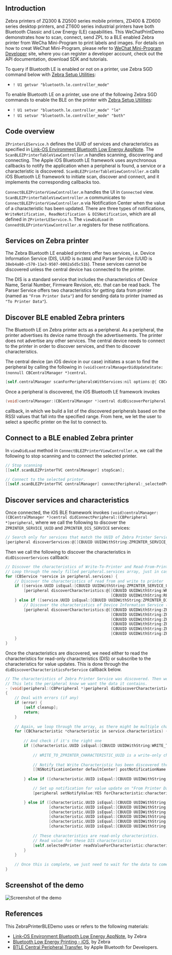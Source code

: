 ## Introduction
Zebra printers of ZQ300 & ZQ500 series mobile printers, ZD400 & ZD600 series desktop printers, and ZT600 series industrial printers have both Bluetooth Classic and Low Energy (LE) capabilities. This WeChatPrintDemo demonstrates how to scan, connect, send ZPL to a BLE enabled Zebra printer from WeCha Mini-Program to print labels and images. For details on how to creat WeChat Mini-Program, please refer to [WeChat Mini-Program Developer](https://mp.weixin.qq.com/) site, where you can register a developer account, check out the API documentation, download SDK and tutorials.

To query if Bluetooth LE is enabled or not on a printer, use Zebra SGD command below with [Zebra Setup Utilities](https://www.zebra.com/us/en/products/software/barcode-printers/zebralink/zebra-setup-utility.html):
* `! U1 getvar "bluetooth.le.controller_mode"`

To enable Bluetooth LE on a printer, use one of the following Zebra SGD commands to enable the BLE on the printer with [Zebra Setup Utilities](https://www.zebra.com/us/en/products/software/barcode-printers/zebralink/zebra-setup-utility.html):
* `! U1 setvar "bluetooth.le.controller_mode" "le"`
* `! U1 setvar "bluetooth.le.controller_mode" "both"`

## Code overview
`ZPrinterLEService.h` defines the UUID of services and characteristics as specified in [Link-OS Environment Bluetooth Low Energy AppNote](https://www.zebra.com/content/dam/zebra/software/en/application-notes/AppNote-BlueToothLE-v4.pdf). The `ScanBLEZPrinterTableViewController.m` handles scanning, discovering and connecting. The Apple iOS Bluetooth LE framework uses asynchronous callbacks to notify the application when a peripheral is found, a service or a characteristic is discovered. `ScanBLEZPrinterTableViewController.m` calls iOS Bluetooth LE framework to initiate scan, discover and connect, and it implements the corresponding callbacks too.

`ConnectBLEZPrinterViewController.m` handles the UI in `Connected` view. `ScanBLEZPrinterTableViewController.m` communicates to `ConnectBLEZPrinterViewController.m` via Notification Center when the value of a characteristic has been updated. There are three types of notifications, `WriteNotification, ReadNotification & DISNotification`, which are all defined in `ZPrinterLEService.h`. The `viewDidLoad` in `ConnedtBLEPrinterViewController.m` registers for these notifications.

## Services on Zebra printer
The Zebra Bluetooth LE enabled printers offer two services, i.e. Device Information Service (DIS, UUID is `0x180A`) and Parser Service (UUID is `38eb4a80-c570-11e3-9507-0002a5d5c51b`). These services cannot be discovered unless the central device has connected to the printer.

The DIS is a standard service that includes the characteristics of Device Name, Serial Number, Firmware Revision, etc. that can be read back. The Parser Service offers two characteristics for getting data from printer (named as `"From Printer Data"`) and for sending data to printer (named as `"To Printer Data"`). 

## Discover BLE enabled Zebra printers
The Bluetooth LE on Zebra printer acts as a peripheral. As a peripheral, the printer advertises its device name through the advertisements. The printer does not advertise any other services. The central device needs to connect to the printer in order to discover services, and then to discover characteristics. 

The central device (an iOS device in our case) initiates a scan to find the peripheral by calling the following in `(void)centralManagerDidUpdateState:(nonnull CBCentralManager *)central`.
```Objective-C
[self.centralManager scanForPeripheralsWithServices:nil options:@{ CBCentralManagerScanOptionAllowDuplicatesKey : @YES }];
```
Once a peripheral is discovered, the iOS Bluetooth LE framework invokes
```Objective-C
(void)centralManager:(CBCentralManager *)central didDiscoverPeripheral:(CBPeripheral *)peripheral advertisementData:(NSDictionary *)advertisementData RSSI:(NSNumber *)RSSI
```
callback, in which we build a list of the discovered peripherals based on the RSSI values that fall into the specified range. From here, we let the user to select a specific printer on the list to connect to.

## Connect to a BLE enabled Zebra printer
In `viewDidLoad` method in `ConnectBLEZPrinterViewController.m`, we call the following to stop scanning and to connect the selected printer.
```Objective-C
// Stop scanning
[[self.scanBLEZPrinterTVC centralManager] stopScan];

// Connect to the selected printer.
[[self.scanBLEZPrinterTVC centralManager] connectPeripheral:_selectedPrinter options:nil];
```

## Discover services and characteristics
Once connected, the iOS BLE framework invokes `(void)centralManager:(CBCentralManager *)central didConnectPeripheral:(CBPeripheral *)peripheral`, where we call the following to discover the `ZPRINTER_SERVICE_UUID` and `ZPRINTER_DIS_SERVICE` services:
```Objective-C
// Search only for services that match the UUID of Zebra Printer Service and the UUID of Device Information Service
[peripheral discoverServices:@[[CBUUID UUIDWithString:ZPRINTER_SERVICE_UUID], [CBUUID UUIDWithString:ZPRINTER_DIS_SERVICE]]];
```
Then we call the following to discover the characteristics in `didDiscoverServices` callback:
```Objective-C
// Discover the characteristics of Write-To-Printer and Read-From-Printer.
// Loop through the newly filled peripheral.services array, just in case there's more than one service.
for (CBService *service in peripheral.services) {
    // Discover the characteristics of read from and write to printer
    if ([service.UUID isEqual:[CBUUID UUIDWithString:ZPRINTER_SERVICE_UUID]]) {
        [peripheral discoverCharacteristics:@[[CBUUID UUIDWithString:WRITE_TO_ZPRINTER_CHARACTERISTIC_UUID],
                                              [CBUUID UUIDWithString:READ_FROM_ZPRINTER_CHARACTERISTIC_UUID]] forService:service];
    } else if ([service.UUID isEqual:[CBUUID UUIDWithString:ZPRINTER_DIS_SERVICE]]) {
        // Discover the characteristics of Device Information Service (DIS)
        [peripheral discoverCharacteristics:@[[CBUUID UUIDWithString:ZPRINTER_DIS_CHARAC_MODEL_NAME],
                                              [CBUUID UUIDWithString:ZPRINTER_DIS_CHARAC_SERIAL_NUMBER],
                                              [CBUUID UUIDWithString:ZPRINTER_DIS_CHARAC_FIRMWARE_REVISION],
                                              [CBUUID UUIDWithString:ZPRINTER_DIS_CHARAC_HARDWARE_REVISION],
                                              [CBUUID UUIDWithString:ZPRINTER_DIS_CHARAC_SOFTWARE_REVISION],
                                              [CBUUID UUIDWithString:ZPRINTER_DIS_CHARAC_MANUFACTURER_NAME]] forService:service];
    }
}
```
Once the characteristics are discovered, we need either to read the characteristics for read-only characteristics (DIS) or subscribe to the characteristics for value updates. This is done through the `didDiscoverCharacteristicsForService` callback below.

```Objective-C
// The characteristics of Zebra Printer Service was discovered. Then we want to subscribe to the characteristics.
// This lets the peripheral know we want the data it contains.
- (void)peripheral:(CBPeripheral *)peripheral didDiscoverCharacteristicsForService:(CBService *)service error:(NSError *)error
{
    // Deal with errors (if any)
    if (error) {
        [self cleanup];
        return;
    }
    
    // Again, we loop through the array, as there might be multiple characteristics in service.
    for (CBCharacteristic *characteristic in service.characteristics) {
        
        // And check if it's the right one
        if ([characteristic.UUID isEqual:[CBUUID UUIDWithString:WRITE_TO_ZPRINTER_CHARACTERISTIC_UUID]]) {
            
            // WRITE_TO_ZPRINTER_CHARACTERISTIC_UUID is a write-only characteristic
            
            // Notify that Write Characteristic has been discovered through the Notification Center
            [[NSNotificationCenter defaultCenter] postNotificationName:ZPRINTER_WRITE_NOTIFICATION object:self userInfo:@{@"Characteristic":characteristic}];
            
        } else if ([characteristic.UUID isEqual:[CBUUID UUIDWithString:READ_FROM_ZPRINTER_CHARACTERISTIC_UUID]]) {

            // Set up notification for value update on "From Printer Data" characteristic, i.e. READ_FROM_ZPRINTER_CHARACTERISTIC_UUID.
            [peripheral setNotifyValue:YES forCharacteristic:characteristic];

        } else if ([characteristic.UUID isEqual:[CBUUID UUIDWithString:ZPRINTER_DIS_CHARAC_MODEL_NAME]] ||
                   [characteristic.UUID isEqual:[CBUUID UUIDWithString:ZPRINTER_DIS_CHARAC_SERIAL_NUMBER]] ||
                   [characteristic.UUID isEqual:[CBUUID UUIDWithString:ZPRINTER_DIS_CHARAC_FIRMWARE_REVISION]] ||
                   [characteristic.UUID isEqual:[CBUUID UUIDWithString:ZPRINTER_DIS_CHARAC_HARDWARE_REVISION]] ||
                   [characteristic.UUID isEqual:[CBUUID UUIDWithString:ZPRINTER_DIS_CHARAC_SOFTWARE_REVISION]] ||
                   [characteristic.UUID isEqual:[CBUUID UUIDWithString:ZPRINTER_DIS_CHARAC_MANUFACTURER_NAME]]) {
            
            // These characteristics are read-only characteristics.
            // Read value for these DIS characteristics
            [self.selectedPrinter readValueForCharacteristic:characteristic];
        }
    }
    
    // Once this is complete, we just need to wait for the data to come in or to send ZPL to printer.
}
```

## Screenshot of the demo
![Screenshot of the demo](https://github.com/Zebra/LinkOS-iOS-Samples/blob/ZebraPrinterBLEDemo/ZebraPrinterBLEDemo/ZebraPrinterBLEDemo.png)


## References
This ZebraPrinterBLEDemo uses or refers to the following materials:
* [Link-OS Environment Bluetooth Low Energy AppNote](https://www.zebra.com/content/dam/zebra/software/en/application-notes/AppNote-BlueToothLE-v4.pdf), by Zebra
* [Bluetooth Low Energy Printing - iOS](https://km.zebra.com/resources/sites/ZEBRA/content/live/WHITE_PAPERS/0/WH146/en_US/BluetoothLowEnergyPrinting_iOS.pdf), by Zebra
* [BTLE Central Peripheral Transfer](https://developer.apple.com/library/content/samplecode/BTLE_Transfer/Introduction/Intro.html#//apple_ref/doc/uid/DTS40012927-Intro-DontLinkElementID_2), by Apple Bluetooth for Developers.
